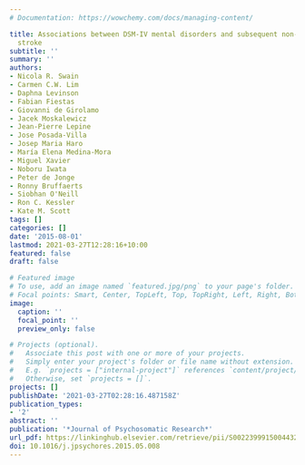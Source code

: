 ```yaml
---
# Documentation: https://wowchemy.com/docs/managing-content/

title: Associations between DSM-IV mental disorders and subsequent non-fatal, self-reported
  stroke
subtitle: ''
summary: ''
authors:
- Nicola R. Swain
- Carmen C.W. Lim
- Daphna Levinson
- Fabian Fiestas
- Giovanni de Girolamo
- Jacek Moskalewicz
- Jean-Pierre Lepine
- Jose Posada-Villa
- Josep Maria Haro
- María Elena Medina-Mora
- Miguel Xavier
- Noboru Iwata
- Peter de Jonge
- Ronny Bruffaerts
- Siobhan O'Neill
- Ron C. Kessler
- Kate M. Scott
tags: []
categories: []
date: '2015-08-01'
lastmod: 2021-03-27T12:28:16+10:00
featured: false
draft: false

# Featured image
# To use, add an image named `featured.jpg/png` to your page's folder.
# Focal points: Smart, Center, TopLeft, Top, TopRight, Left, Right, BottomLeft, Bottom, BottomRight.
image:
  caption: ''
  focal_point: ''
  preview_only: false

# Projects (optional).
#   Associate this post with one or more of your projects.
#   Simply enter your project's folder or file name without extension.
#   E.g. `projects = ["internal-project"]` references `content/project/deep-learning/index.md`.
#   Otherwise, set `projects = []`.
projects: []
publishDate: '2021-03-27T02:28:16.487158Z'
publication_types:
- '2'
abstract: ''
publication: '*Journal of Psychosomatic Research*'
url_pdf: https://linkinghub.elsevier.com/retrieve/pii/S0022399915004432
doi: 10.1016/j.jpsychores.2015.05.008
---
```

